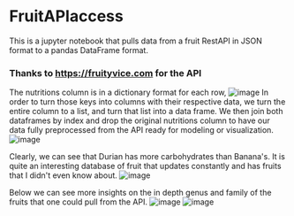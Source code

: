 # FruitAPIaccess
This is a jupyter notebook that pulls data from a fruit RestAPI in JSON format to a pandas DataFrame format.

### Thanks to https://fruityvice.com for the API

The nutritions column is in a dictionary format for each row, 
![image](https://i.gyazo.com/152763195cfbdda11ea0db415f8116cc.png)
In order to turn those keys into columns with their respective data, we turn the entire column to a list, and turn that list into a data frame. We then join both dataframes by index and drop the original nutritions column to have our data fully preprocessed from the API ready for modeling or visualization.
![image](https://i.gyazo.com/616033c0f314cb1ae382237125b86347.png)


Clearly, we can see that Durian has more carbohydrates than Banana's. It is quite an interesting database of fruit that updates constantly and has fruits that I didn't even know about.
![image](https://user-images.githubusercontent.com/89711840/143513569-92edcd43-32a4-409f-9bcf-dcb5951259db.png)

Below we can see more insights on the in depth genus and family of the fruits that one could pull from the API.
![image](https://user-images.githubusercontent.com/89711840/143513605-78a8f116-78da-415a-b58d-200611a3a31d.png)
![image](https://user-images.githubusercontent.com/89711840/143513617-41207de8-2446-4925-bf43-69aff7eef9f0.png)




